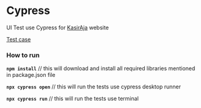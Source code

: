 # Cypress
UI Test use Cypress for [KasirAja](https://kasirdemo.belajarqa.com) website


[Test case](https://docs.google.com/spreadsheets/d/1ds_VbAd9Gcg1VgaXxQh26Lg7rscM963qzxuYqBhnKx4/edit?usp=drive_link)

### How to run

**`npm install`**	// this will download and install all required libraries mentioned in package.json file

**`npx cypress open`**		// this will run the tests use cypress desktop runner

**`npx cypress run`**	 // this will run the tests use terminal


